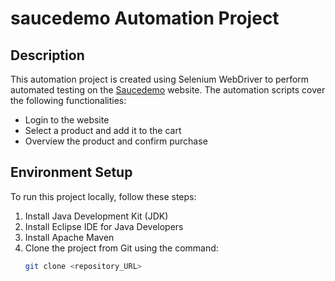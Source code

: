 # saucedemo Automation Project

## Description
This automation project is created using Selenium WebDriver to perform automated testing on the [Saucedemo](https://www.saucedemo.com/) website. The automation scripts cover the following functionalities:
- Login to the website
- Select a product and add it to the cart
- Overview the product and confirm purchase

## Environment Setup
To run this project locally, follow these steps:
1. Install Java Development Kit (JDK)
2. Install Eclipse IDE for Java Developers
3. Install Apache Maven
4. Clone the project from Git using the command:
   ```bash
   git clone <repository_URL>
```
